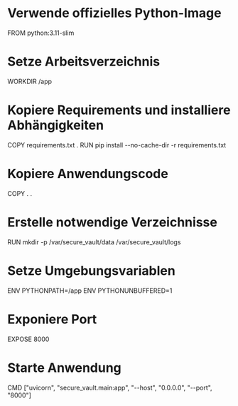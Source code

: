 # Verwende offizielles Python-Image
FROM python:3.11-slim

# Setze Arbeitsverzeichnis
WORKDIR /app

# Kopiere Requirements und installiere Abhängigkeiten
COPY requirements.txt .
RUN pip install --no-cache-dir -r requirements.txt

# Kopiere Anwendungscode
COPY . .

# Erstelle notwendige Verzeichnisse
RUN mkdir -p /var/secure_vault/data /var/secure_vault/logs

# Setze Umgebungsvariablen
ENV PYTHONPATH=/app
ENV PYTHONUNBUFFERED=1

# Exponiere Port
EXPOSE 8000

# Starte Anwendung
CMD ["uvicorn", "secure_vault.main:app", "--host", "0.0.0.0", "--port", "8000"]
